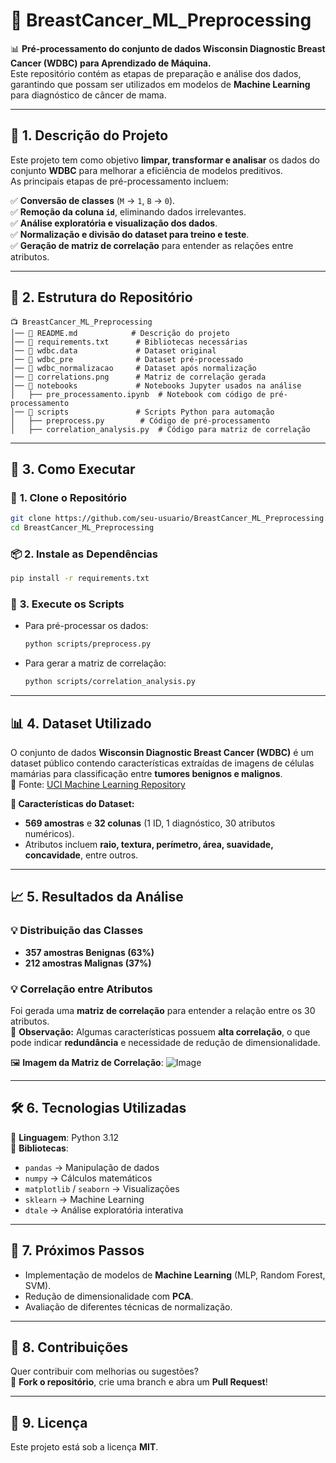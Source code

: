 # 🏥 BreastCancer_ML_Preprocessing

📊 **Pré-processamento do conjunto de dados Wisconsin Diagnostic Breast Cancer (WDBC) para Aprendizado de Máquina.**  
Este repositório contém as etapas de preparação e análise dos dados, garantindo que possam ser utilizados em modelos de **Machine Learning** para diagnóstico de câncer de mama.

---

## 📀 **1. Descrição do Projeto**
Este projeto tem como objetivo **limpar, transformar e analisar** os dados do conjunto **WDBC** para melhorar a eficiência de modelos preditivos.  
As principais etapas de pré-processamento incluem:

✅ **Conversão de classes** (`M` → `1`, `B` → `0`).  
✅ **Remoção da coluna `id`**, eliminando dados irrelevantes.  
✅ **Análise exploratória e visualização dos dados**.  
✅ **Normalização e divisão do dataset para treino e teste**.  
✅ **Geração de matriz de correlação** para entender as relações entre atributos.  

---

## 📂 **2. Estrutura do Repositório**
```
📺 BreastCancer_ML_Preprocessing
│── 📄 README.md            # Descrição do projeto
│── 📄 requirements.txt      # Bibliotecas necessárias
│── 📄 wdbc.data             # Dataset original
│── 📄 wdbc_pre              # Dataset pré-processado
│── 📄 wdbc_normalizacao     # Dataset após normalização
│── 📄 correlations.png      # Matriz de correlação gerada
│── 📁 notebooks             # Notebooks Jupyter usados na análise
│   ├── pre_processamento.ipynb  # Notebook com código de pré-processamento
│── 📁 scripts               # Scripts Python para automação
│   ├── preprocess.py        # Código de pré-processamento
│   ├── correlation_analysis.py  # Código para matriz de correlação
```

---

## 🚀 **3. Como Executar**
### 👅 **1. Clone o Repositório**
```bash
git clone https://github.com/seu-usuario/BreastCancer_ML_Preprocessing.git
cd BreastCancer_ML_Preprocessing
```

### 📦 **2. Instale as Dependências**
```bash
pip install -r requirements.txt
```

### 🏃 **3. Execute os Scripts**
- Para pré-processar os dados:
  ```bash
  python scripts/preprocess.py
  ```
- Para gerar a matriz de correlação:
  ```bash
  python scripts/correlation_analysis.py
  ```

---

## 📊 **4. Dataset Utilizado**
O conjunto de dados **Wisconsin Diagnostic Breast Cancer (WDBC)** é um dataset público contendo características extraídas de imagens de células mamárias para classificação entre **tumores benignos e malignos**.  
📀 Fonte: [UCI Machine Learning Repository](https://archive.ics.uci.edu/ml/datasets/Breast+Cancer+Wisconsin+%28Diagnostic%29)

**📝 Características do Dataset:**
- **569 amostras** e **32 colunas** (1 ID, 1 diagnóstico, 30 atributos numéricos).
- Atributos incluem **raio, textura, perímetro, área, suavidade, concavidade**, entre outros.

---

## 📈 **5. Resultados da Análise**
### 💡 **Distribuição das Classes**
- **357 amostras Benignas (63%)**
- **212 amostras Malignas (37%)**

### 💡 **Correlação entre Atributos**
Foi gerada uma **matriz de correlação** para entender a relação entre os 30 atributos.  
📀 **Observação:** Algumas características possuem **alta correlação**, o que pode indicar **redundância** e necessidade de redução de dimensionalidade.

🖼️ **Imagem da Matriz de Correlação**:
![Image](https://github.com/user-attachments/assets/3f1f8105-39a4-4485-8a08-282523229776)

---

## 🛠 **6. Tecnologias Utilizadas**
📀 **Linguagem**: Python 3.12  
📀 **Bibliotecas**:  
- `pandas` → Manipulação de dados  
- `numpy` → Cálculos matemáticos  
- `matplotlib` / `seaborn` → Visualizações  
- `sklearn` → Machine Learning  
- `dtale` → Análise exploratória interativa  

---

## 🔖 **7. Próximos Passos**
- Implementação de modelos de **Machine Learning** (MLP, Random Forest, SVM).
- Redução de dimensionalidade com **PCA**.
- Avaliação de diferentes técnicas de normalização.

---

## 👥 **8. Contribuições**
Quer contribuir com melhorias ou sugestões?  
📀 **Fork o repositório**, crie uma branch e abra um **Pull Request**!

---

## 🐝 **9. Licença**
Este projeto está sob a licença **MIT**.  
